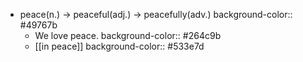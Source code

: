- peace(n.) -> peaceful(adj.) -> peacefully(adv.)
  background-color:: #49767b
	- We love peace.
	  background-color:: #264c9b
	- [[in peace]]
	  background-color:: #533e7d